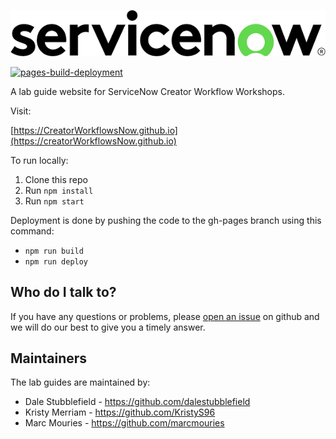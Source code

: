 ![image](https://github.com/CreatorWorkflowsNow/CreatorWorkflowsNow.github.io/blob/source/static/img/servicenow-logo.png?raw=true)

[![pages-build-deployment](https://github.com/CreatorWorkflowsNow/CreatorWorkflowsNow.github.io/actions/workflows/pages/pages-build-deployment/badge.svg?branch=gh-pages)](https://github.com/CreatorWorkflowsNow/CreatorWorkflowsNow.github.io/actions/workflows/pages/pages-build-deployment)

A lab guide website for ServiceNow Creator Workflow Workshops.

Visit:

[https://CreatorWorkflowsNow.github.io](https://creatorWorkflowsNow.github.io)

To run locally:

1. Clone this repo
2. Run `npm install`
3. Run `npm start`

Deployment is done by pushing the code to the gh-pages branch using this command:
- `npm run build`
- `npm run deploy`

## Who do I talk to?

If you have any questions or problems, please [open an issue](https://github.com/CreatorWorkflowsNow/CreatorWorkflowsNow.github.io/issues) on github and we will do our best to give you a timely answer.

## Maintainers
The lab guides are maintained by:

- Dale Stubblefield - https://github.com/dalestubblefield
- Kristy Merriam - https://github.com/KristyS96
- Marc Mouries - https://github.com/marcmouries
